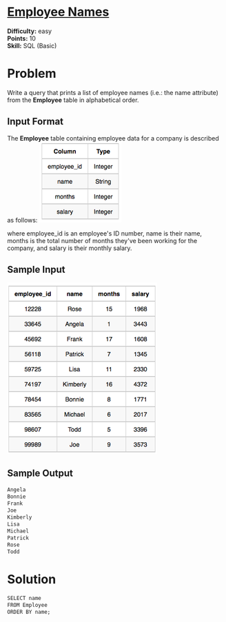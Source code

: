 # [Employee Names](https://www.hackerrank.com/challenges/name-of-employees/problem)

**Difficulty:** easy
</br>**Points:** 10
</br>**Skill:** SQL (Basic)

# Problem
Write a query that prints a list of employee names (i.e.: the name attribute) from the **Employee** table in alphabetical order.

## Input Format

The **Employee** table containing employee data for a company is described as follows: 
![img_1.png](attachments/EmployeeFormat.png)

where employee_id is an employee's ID number, name is their name, months is the total number of months they've been working for the company, and salary is their monthly salary.

## Sample Input
![img_1.png](attachments/EmployeeInput.png)

## Sample Output
````mysql
Angela
Bonnie
Frank
Joe
Kimberly
Lisa
Michael
Patrick
Rose
Todd
````

# Solution
````mysql
SELECT name
FROM Employee
ORDER BY name;
````
